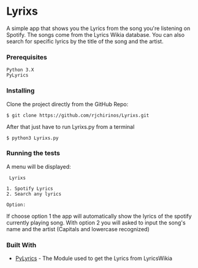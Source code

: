 # Lyrixs

A simple app that shows you the Lyrics from the song you're listening on Spotify. 
The songs come from the Lyrics Wikia database.
You can also search for specific lyrics by the title of the song and the artist.


### Prerequisites

```
Python 3.X
PyLyrics
```

### Installing

Clone the project directly from the GitHub Repo:

```
$ git clone https://github.com/rjchirinos/Lyrixs.git
```

After that just have to run Lyrixs.py from a terminal

```
$ python3 Lyrixs.py
```


### Running the tests

A menu will be displayed:

```
 Lyrixs

1. Spotify Lyrics
2. Search any lyrics

Option: 
```
If choose option 1 the app will automatically show the lyrics of the spotify currently playing song.
With option 2 you will asked to input the song's name and the artist (Capitals and lowercase recognized)


### Built With

* [PyLyrics](https://github.com/geekpradd/PyLyrics) - The Module used to get the Lyrics from LyricsWikia
